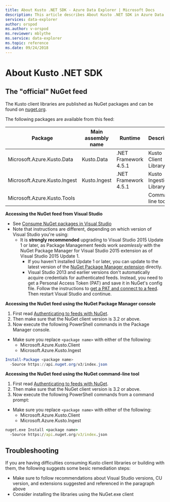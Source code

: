 ```yaml
---
title: About Kusto .NET SDK - Azure Data Explorer | Microsoft Docs
description: This article describes About Kusto .NET SDK in Azure Data Explorer.
services: data-explorer
author: orspod
ms.author: v-orspod
ms.reviewer: mblythe
ms.service: data-explorer
ms.topic: reference
ms.date: 09/24/2018
---
```

# About Kusto .NET SDK

## The "official" NuGet feed



The Kusto client libraries are published as NuGet packages and can be found on [nuget.org](https://www.nuget.org/packages?q=kusto).

The following packages are available from this feed:


|Package                     |Main assembly name|Runtime             |Description              |
|----------------------------|------------------|--------------------|-------------------------|
|Microsoft.Azure.Kusto.Data  |Kusto.Data        |.NET Framework 4.5.1|Kusto Client Library.    |
|Microsoft.Azure.Kusto.Ingest|Kusto.Ingest      |.NET Framework 4.5.1|Kusto Ingestion Library. |
|Microsoft.Azure.Kusto.Tools |                  |                    |Command-line tools.      |


**Accessing the NuGet feed from Visual Studio**

- See [Consume NuGet packages in Visual Studio](https://www.visualstudio.com/en-us/docs/package/get-started/nuget/consume)
- Note that instructions are different, depending on which version of Visual Studio you're using:
  -  It is **strongly recommended** upgrading to Visual Studio 2015 Update 1 or later, as 
  Package Management feeds work *seamlessly* with the NuGet Package Manager for Visual Studio 2015 extension as of 
  Visual Studio 2015 Update 1.
      - If you haven't installed Update 1 or later, you can update to the latest version of the 
  [NuGet Package Manager extension](https://dist.nuget.org/visualstudio-2015-vsix/latest/NuGet.Tools.vsix) directly.
      - Visual Studio 2013 and earlier versions don't automatically acquire credentials for authenticated feeds. 
      Instead, you need to get a Personal Access Token (PAT) and save it in NuGet's config file. Follow the instructions to
      [get a PAT and connect to a feed](https://docs.microsoft.com/en-us/vsts/organizations/accounts/use-personal-access-tokens-to-authenticate).
      Then restart Visual Studio and continue.


**Accessing the NuGet feed using the NuGet Package Manager console**

1. First read [Authenticating to feeds with NuGet](https://www.visualstudio.com/en-us/docs/package/get-started/nuget/auth).
2. Then make sure that the NuGet client version is 3.2 or above.
3. Now execute the following PowerShell commands in the Package Manager console.
  - Make sure you replace `<package name>` with either of the following:
    - Microsoft.Azure.Kusto.Client
    - Microsoft.Azure.Kusto.Ingest

```powershell
Install-Package <package name>
  -Source https://api.nuget.org/v3/index.json
```

**Accessing the NuGet feed using the NuGet command-line tool**

1. First read [Authenticating to feeds with NuGet](https://www.visualstudio.com/en-us/docs/package/get-started/nuget/auth).
2. Then make sure that the NuGet client version is 3.2 or above.
3. Now execute the following PowerShell commands from a command prompt:
  - Make sure you replace `<package name>` with either of the following:
    - Microsoft.Azure.Kusto.Client
    - Microsoft.Azure.Kusto.Ingest

```cmd
nuget.exe Install <package name> 
  -Source https://api.nuget.org/v3/index.json
```





## Troubleshooting

If you are having difficulties consuming Kusto client libraries or building with them, the following suggests some besic remediation steps:
* Make sure to follow recommendations about Visual Studio versions, CU version, and extensions suggested and referenced in the paragraph above
* Consider installing the libraries using the NuGet.exe client
